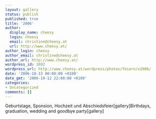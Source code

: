 ```yaml
---
layout: gallery
status: publish
published: true
title: '2006'
author:
  display_name: cheesy
  login: cheesy
  email: christine@cheesy.at
  url: http://www.cheesy.at/
author_login: cheesy
author_email: christine@cheesy.at
author_url: http://www.cheesy.at/
wordpress_id: 1692
wordpress_url: http://www.cheesy.at/wordpress/photos/feiern/x2006/
date: '2006-10-13 00:00:00 +0100'
date_gmt: '2006-10-12 22:00:00 +0100'
categories:
- Uncategorized
comments: []
---
```

<!--:de-->Geburtstage, Sponsion, Hochzeit und Abschiedsfeier[gallery]<!--:--><!--:en-->Birthdays, graduation, wedding and goodbye party[gallery]<!--:-->

